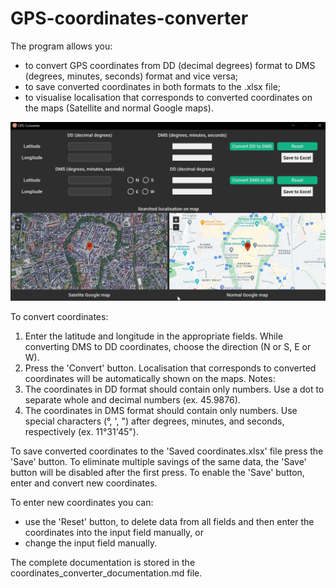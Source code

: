 # GPS-coordinates-converter
The program allows you:
- to convert GPS coordinates from DD (decimal degrees) format to DMS (degrees, minutes, seconds) format and vice versa; 
- to save converted coordinates in both formats to the .xlsx file;
- to visualise localisation that corresponds to converted coordinates on the maps (Satellite and normal Google maps).

![alt text](https://github.com/LizavetaVintsek/GPS-coordinates-converter/blob/master/GPS-converter.png)

To convert coordinates:
1. Enter the latitude and longitude in the appropriate fields. While converting DMS to DD coordinates, choose the direction (N or S, E or W).
2. Press the 'Convert' button. Localisation that corresponds to converted coordinates will be automatically shown on the maps.
Notes: 
1. The coordinates in DD format should contain only numbers. Use a dot to separate whole and decimal numbers (ex. 45.9876).
2. The coordinates in DMS format should contain only numbers. Use special characters (°, ', ") after degrees, minutes, and seconds, respectively (ex. 11°31'45"). 

To save converted coordinates to the 'Saved coordinates.xlsx' file press the 'Save' button. To eliminate multiple savings of the same data, the 'Save' button will be disabled after the first press. To enable the 'Save' button, enter and convert new coordinates.

To enter new coordinates you can:
- use the 'Reset' button, to delete data from all fields and then enter the coordinates into the input field manually, or 
- change the input field manually.

The complete documentation is stored in the coordinates_converter_documentation.md file. 

